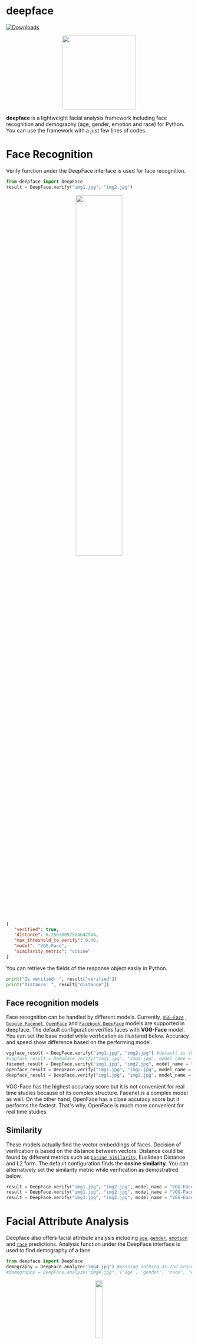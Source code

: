 # deepface

[![Downloads](https://pepy.tech/badge/deepface)](https://pepy.tech/project/deepface)

<p align="center"><img src="https://raw.githubusercontent.com/serengil/deepface/master/icon/deepface-icon.png" width="200" height="200"></p>

**deepface** is a lightweight facial analysis framework including face recognition and demography (age, gender, emotion and race) for Python. You can use the framework with a just few lines of codes.

# Face Recognition

Verify function under the DeepFace interface is used for face recognition.

```python
from deepface import DeepFace
result = DeepFace.verify("img1.jpg", "img2.jpg")
```

<p align="center"><img src="https://raw.githubusercontent.com/serengil/deepface/master/tests/dataset/test-case-1.jpg"  width="50%" height="50%"></p>

```json
{
   "verified": true,
   "distance": 0.25638097524642944,
   "max_threshold_to_verify": 0.40,
   "model": "VGG-Face",
   "similarity_metric": "cosine"
}
```

You can retrieve the fields of the response object easily in Python.

```python
print("Is verified: ", result["verified"])
print("Distance: ", result["distance"])
```

## Face recognition models

Face recognition can be handled by different models. Currently, [`VGG-Face`](https://sefiks.com/2018/08/06/deep-face-recognition-with-keras/) , [`Google Facenet`](https://sefiks.com/2018/09/03/face-recognition-with-facenet-in-keras/), [`OpenFace`](https://sefiks.com/2019/07/21/face-recognition-with-openface-in-keras/) and [`Facebook DeepFace`](https://sefiks.com/2020/02/17/face-recognition-with-facebook-deepface-in-keras/) models are supported in deepface. The default configuration verifies faces with **VGG-Face** model. You can set the base model while verification as illustared below. Accuracy and speed show difference based on the performing model.

```python
vggface_result = DeepFace.verify("img1.jpg", "img2.jpg") #default is VGG-Face
#vggface_result = DeepFace.verify("img1.jpg", "img2.jpg", model_name = "VGG-Face") #identical to the line above
facenet_result = DeepFace.verify("img1.jpg", "img2.jpg", model_name = "Facenet")
openface_result = DeepFace.verify("img1.jpg", "img2.jpg", model_name = "OpenFace")
deepface_result = DeepFace.verify("img1.jpg", "img2.jpg", model_name = "DeepFace")
```

VGG-Face has the highest accuracy score but it is not convenient for real time studies because of its complex structure. Facenet is a complex model as well. On the other hand, OpenFace has a close accuracy score but it performs the fastest. That's why, OpenFace is much more convenient for real time studies.

## Similarity

These models actually find the vector embeddings of faces. Decision of verification is based on the distance between vectors. Distance could be found by different metrics such as [`Cosine Similarity`](https://sefiks.com/2018/08/13/cosine-similarity-in-machine-learning/), Euclidean Distance and L2 form. The default configuration finds the **cosine similarity**. You can alternatively set the similarity metric while verification as demostratred below.

```python
result = DeepFace.verify("img1.jpg", "img2.jpg", model_name = "VGG-Face", distance_metric = "cosine")
result = DeepFace.verify("img1.jpg", "img2.jpg", model_name = "VGG-Face", distance_metric = "euclidean")
result = DeepFace.verify("img1.jpg", "img2.jpg", model_name = "VGG-Face", distance_metric = "euclidean_l2")
```

# Facial Attribute Analysis

Deepface also offers facial attribute analysis including [`age`](https://sefiks.com/2019/02/13/apparent-age-and-gender-prediction-in-keras/), [`gender`](https://sefiks.com/2019/02/13/apparent-age-and-gender-prediction-in-keras/), [`emotion`](https://sefiks.com/2018/01/01/facial-expression-recognition-with-keras/) and [`race`](https://sefiks.com/2019/11/11/race-and-ethnicity-prediction-in-keras/) predictions. Analysis function under the DeepFace interface is used to find demography of a face.

```python
from deepface import DeepFace
demography = DeepFace.analyze("img4.jpg") #passing nothing as 2nd argument will find everything
#demography = DeepFace.analyze("img4.jpg", ['age', 'gender', 'race', 'emotion']) #identical to the line above
```

<p align="center"><img src="https://raw.githubusercontent.com/serengil/deepface/master/tests/dataset/test-case-2.jpg" width="20%" height="20%"></p>

Analysis function returns a json object.

```json
{
"age": 32.49221594557578,
"gender": "Woman",
"race": {
   "asian": 3.928472101688385, 
   "white": 55.44567108154297, 
   "middle eastern": 15.896821022033691, 
   "indian": 3.050043433904648, 
   "latino hispanic": 20.90577930212021, 
   "black": 0.7732132915407419
},
"dominant_race": "white",
"emotion": {
   "angry": 3.1055836006999016, 
   "fear": 1.1844050139188766, 
   "neutral": 86.2661361694336, 
   "sad": 7.137920707464218, 
   "disgust": 0.0001227657776325941, 
   "happy": 2.245445176959038, 
   "surprise": 0.06038688006810844
}, 
"dominant_emotion": "neutral"
}
```

Then, you can retrieve the fields of the response object easily in Python.

```python
print("Age: ", demography["age"])
print("Gender: ", demography["gender"])
print("Emotion: ", demography["dominant_emotion"])
```

# Installation

The easiest way to install deepface is to download it from [PyPI](https://pypi.org/project/deepface/).

```
pip install deepface
```

Alternatively, you can directly download the source code from this repository. **GitHub repo might be newer than the PyPI version**.

```
git clone https://github.com/serengil/deepface.git
cd deepface
pip install -e .
```

Initial tests are run for Python 3.5.5 on Windows 10 but this is an OS-independent framework. Even though pip handles to install dependent libraries, the framework basically needs the following dependencies. You might need the following library requirements if you install the source code from github.

```
pip install numpy==1.14.0
pip install pandas==0.23.4
pip install matplotlib==2.2.2
pip install gdown==3.10.1
pip install opencv-python==3.4.4
pip install tensorflow==1.9.0
pip install keras==2.2.0
pip install tqdm==4.30.0
```

# Playlist

Deepface is mentioned in this [youtube playlist](https://www.youtube.com/watch?v=KRCvkNCOphE&list=PLsS_1RYmYQQFdWqxQggXHynP1rqaYXv_E).

# Disclaimer

Reference face recognition models have different type of licenses. This framework is just a wrapper for those models. That's why, licence types are inherited as well. You should check the licenses for the face recognition models before use.

Herein, [OpenFace](https://github.com/cmusatyalab/openface/blob/master/LICENSE) is licensed under Apache License 2.0. [FB DeepFace](https://github.com/swghosh/DeepFace) and [Facenet](https://github.com/davidsandberg/facenet/blob/master/LICENSE.md) is licensed under MIT License. The both Apache License 2.0 and MIT license types allow you to use for commercial purpose. 

On the other hand, [VGG-Face](http://www.robots.ox.ac.uk/~vgg/software/vgg_face/) is licensed under Creative Commons Attribution License. That's why, it is restricted to adopt VGG-Face for commercial use.

# Support

There are many ways to support a project - starring⭐️ the GitHub repos is just one.

# Licence

Deepface is licensed under the MIT License - see [`LICENSE`](https://github.com/serengil/deepface/blob/master/LICENSE) for more details.

[Logo](https://thenounproject.com/term/face-recognition/2965879/) is created by [Adrien Coquet](https://thenounproject.com/coquet_adrien/). Licensed under [Creative Commons: By Attribution 3.0 License](https://creativecommons.org/licenses/by/3.0/).
